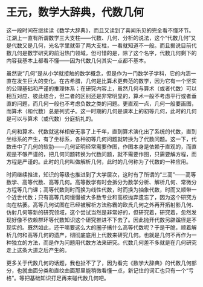 # 王元，数学大辞典，代数几何

这一段时间在继续读《数学大辞典》，而且又读到了喜闻乐见的完全看不懂环节。江湖上一直有所谓数学三大支柱——代数、几何、分析的说法，这个“代数几何”又是代数又是几何，光名字里就带了两大支柱，一看就知道不一般。而且据说目前代数几何是数学研究的前沿热门领域，但可惜的是，除了这个名字，代数几何剩下的内容我基本上都看不懂——因为代数几何其实一点都不基本。

虽然说“几何”是从小学就接触的数学概念，但是作为一门数学子学科，它的内涵一直在发生巨大的变化。在古希腊，几何是比算术更典范的数学，因为它有一个坚实的公理基础和严谨的推理体系；在研究内容上，虽然几何与算术（或者代数）可以相互对应、彼此结合，但二者的区别还是非常明显的，算术一般不考虑平行或者垂直的问题，而几何一般也不考虑负数之类的问题。更直观一点，几何一般要画图，而算术（和代数）总是列式子。这一时期的几何是课本上的初等几何，此时的几何是可以与算术（或代数）分庭抗礼的。

几何和算术、代数就这样相安无事了上千年，直到算术演化出了系统的代数，直到坐标系的产生，有了坐标系，各种初等几何问题就转换为了代数问题。这一下，代数击中了几何的软肋——几何证明经常需要作图，作图本身是依赖于直观的，而直观是不够严谨的，把几何问题转换为代数问题，就不需要作图，只需要解方程，而方程是严谨的。此时的几何叫做解析几何，此时的几何称为了代数的一种应用。

时间继续推进，知识的等级也推进到了大学层次，这时有了所谓的“三高”——高等数学、高等代数、高等几何。高等数学有时会拆分为数学分析、解析几何、常微分方程等几门课；高等代数则时而换为线性代数，时而换为抽象代数，时而又顺带一个近世代数；只有高等几何慢慢被大多数专业和高校抛弃遗忘了，因为这个研究方向在枯萎。高等几何试图在已经被解析方法称霸的欧氏几何之外再开拓射影几何、仿射几何等新的研究领域，这个尝试当然是非常好的，但研究着，研究着，忽然发现好像不依赖群环等代数知识这个研究推进不下去了。因此抛开代数另辟蹊径是不现实的。既然如此，还干嘛要这么大的圈子搞什么高等代数呢？于是干脆，顺着解析几何和高等几何的遗产，彻彻底底用上代数来研究几何。也就是几何不再作为一种独立的方法，而是作为问题用代数方法来研究。代数几何差不多就是在几何研究走上这条大道之后产生的。

更多关于代数几何的话题，我也扯不了了，因为看完《数学大辞典》的代数几何部分，也就曲面分类和直纹曲面那里能稍微看懂一点，新记住的词汇也只有一个“亏格”。等把基础知识打足再来碰代数几何吧。



